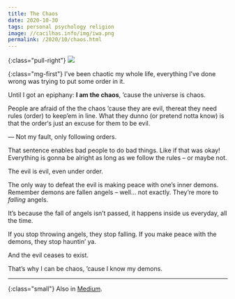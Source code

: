 ```yaml
---
title: The Chaos
date: 2020-10-30
tags: personal psychology religion
image: //cacilhas.info/img/iwa.png
permalink: /2020/10/chaos.html
---
```

[medium]: https://cacilhas.medium.com/chaos-70f3b1ed6c77

{:class="pull-right"} <img src="{{{ image }}}" />

{:class="mg-first"} I’ve been chaotic my whole life, everything I’ve done
wrong was trying to put some order in it.

Until I got an epiphany: **I am the chaos**, ’cause the universe is chaos.

People are afraid of the the chaos ’cause they are evil, thereat they need rules
(order) to keep’em in line. What they dunno (or pretend notta know) is that the
order‘s just an excuse for them to be evil.

— Not my fault, only following orders.

That sentence enables bad people to do bad things. Like if that was okay!
Everything is gonna be alright as long as we follow the rules – or maybe not.

The evil is evil, even under order.

The only way to defeat the evil is making peace with one’s inner demons.
Remember demons are fallen angels – well… not exactly. They’re more to
*falling* angels.

It’s because the fall of angels isn’t passed, it happens inside us everyday, all
the time.

If you stop throwing angels, they stop falling. If you make peace with the
demons, they stop hauntin’ ya.

And the evil ceases to exist.

That’s why I can be chaos, ’cause I know my demons.

-----

{:class="small"} Also in [Medium][medium].
